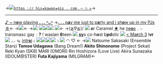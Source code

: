 ->[![](https://tomomi.neocities.org/pixeles/269.gif)`https :// his★kawan★gis . com﹐─ ❐ ☒`]()->
***
[♪ ~ n**o**w playing **. . .** ˃ᴗ˂](https://open.spotify.com/album/3NQ8KvOzujCdmQYohAm4lS?si=5gm_djT9SEepbiLKggZ9dw&utm_source=copy-link)
->[**. . .** p**a**y me just to p**a**rty and i sh**o**w up in my PJs ☆](https://open.spotify.com/album/3NQ8KvOzujCdmQYohAm4lS?si=5gm_djT9SEepbiLKggZ9dw&utm_source=copy-link)<-
->![](https://tomomi.neocities.org/divider/div24.gif)<-
->![](https://media.discordapp.net/attachments/1033353306506010655/1048534432463720458/Untitled51_20221203104118.png)
![](https://gifs.crd.co/assets/images/gallery17/a0b5354d.png?v=5f0408ba)![](https://cdn.discordapp.com/attachments/870787415172845589/1046734973824155719/IMG_20221128_123049.png)![](https://gifs.crd.co/assets/images/gallery17/2115ad24.png?v=5f0408ba)
![](https://tomomi.neocities.org/divider/div18.png)<-
->(≧∇≦)/ ![](https://tomomi.neocities.org/pixeles/58.gif) _**o**r_ Caramel [★](https://rentry.co/aprilnames) he [ne**o**s](https://rentry.co/aprilnames)﹒⌔
transmasc gay﹕**?** ! wasian **6**teen ![](https://tomomi.neocities.org/pixeles/135.gif)
[**sy**](https://rentry.co/animalcross)s co-h**o**st b**pd**_stic_ ![](https://tomomi.neocities.org/14.gif) [< Ma**r**ch 3](https://rentry.co/yumemiriamus) l**vr**
![](https://tomomi.neocities.org/pixeles/156.gif) ⸝⸝ ﹪ [intr**o**j](https://rentry.co/hhisakawa)﹙[![](https://cdn.discordapp.com/emojis/990247553448681472.webp?size=20&quality=lossless)](https://rentry.co/autishina)[![](https://cdn.discordapp.com/emojis/990247565008207902.webp?size=20&quality=lossless)](https://rentry.co/hinahiskwas)[![](https://cdn.discordapp.com/emojis/990247572780253245.webp?size=20&quality=lossless)](https://rentry.co/bpdhina)[![](https://cdn.discordapp.com/emojis/990247582645227560.webp?size=20&quality=lossless)](https://rentry.co/hinautism)﹚![](https://tomomi.neocities.org/pixeles2/318.gif) ◠ ♡ <-
->![](https://tomomi.neocities.org/divider/div24.gif)
Natsume Sakasaki (Ensemble Stars)
**Tomoe Udagawa** (Bang Dream!)
**Akito Shinonome** (Project Sekai) 
Reki Kyan (SK8)
MARI (OMORI)
Rin Hoshizora (Love Live)
Akira Sunazaka (IDOLM@STER)
**Futa Kajiyama** (MILGRAM)<-